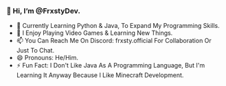 ### 👋 Hi, I’m @FrxstyDev.

- 🌱 Currently Learning Python & Java, To Expand My Programming Skills.
- 👀 I Enjoy Playing Video Games & Learning New Things.
- 📫 You Can Reach Me On Discord: frxsty.official For Collaboration Or Just To Chat.
- 😄 Pronouns: He/Him.
- ⚡ Fun Fact: I Don't Like Java As A Programming Language, But I'm Learning It Anyway Because I Like Minecraft Development.
